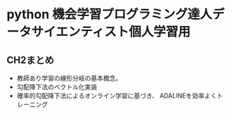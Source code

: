 # python 機会学習プログラミング達人データサイエンティスト個人学習用

## CH2まとめ
- 教師あり学習の線形分岐の基本概念。
- 勾配降下法のベクトル化実装
- 確率的勾配降下法によるオンライン学習に基づき、 ADALINEを効率よくトレーニング